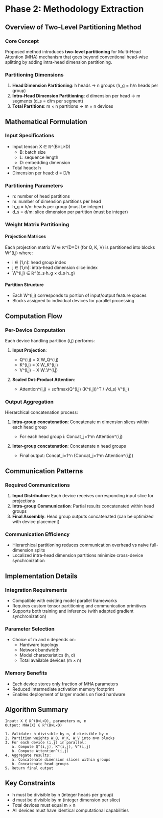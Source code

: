 # Phase 2: Methodology Extraction

## Overview of Two-Level Partitioning Method

### Core Concept
Proposed method introduces **two-level partitioning** for Multi-Head Attention (MHA) mechanism that goes beyond conventional head-wise splitting by adding intra-head dimension partitioning.

### Partitioning Dimensions
1. **Head Dimension Partitioning**: h heads → n groups (h_g = h/n heads per group)
2. **Intra-Head Dimension Partitioning**: d dimension per head → m segments (d_s = d/m per segment)
3. **Total Partitions**: m × n partitions → m × n devices

## Mathematical Formulation

### Input Specifications
- Input tensor: X ∈ ℝ^(B×L×D)
  - B: batch size
  - L: sequence length  
  - D: embedding dimension
- Total heads: h
- Dimension per head: d = D/h

### Partitioning Parameters
- n: number of head partitions
- m: number of dimension partitions per head
- h_g = h/n: heads per group (must be integer)
- d_s = d/m: slice dimension per partition (must be integer)

### Weight Matrix Partitioning

#### Projection Matrices
Each projection matrix W ∈ ℝ^(D×D) (for Q, K, V) is partitioned into blocks W^(i,j) where:
- i ∈ [1,n]: head group index
- j ∈ [1,m]: intra-head dimension slice index
- W^(i,j) ∈ ℝ^(d_s·h_g × d_s·h_g)

#### Partition Structure
- Each W^(i,j) corresponds to portion of input/output feature spaces
- Blocks assigned to individual devices for parallel processing

## Computation Flow

### Per-Device Computation
Each device handling partition (i,j) performs:

1. **Input Projection**:
   - Q^(i,j) = X W_Q^(i,j)
   - K^(i,j) = X W_K^(i,j) 
   - V^(i,j) = X W_V^(i,j)

2. **Scaled Dot-Product Attention**:
   - Attention^(i,j) = softmax(Q^(i,j) (K^(i,j))^T / √d_s) V^(i,j)

### Output Aggregation
Hierarchical concatenation process:

1. **Intra-group concatenation**: Concatenate m dimension slices within each head group
   - For each head group i: Concat_j=1^m Attention^(i,j)

2. **Inter-group concatenation**: Concatenate n head groups
   - Final output: Concat_i=1^n (Concat_j=1^m Attention^(i,j))

## Communication Patterns

### Required Communications
1. **Input Distribution**: Each device receives corresponding input slice for projections
2. **Intra-group Communication**: Partial results concatenated within head groups
3. **Final Assembly**: Head group outputs concatenated (can be optimized with device placement)

### Communication Efficiency
- Hierarchical partitioning reduces communication overhead vs naive full-dimension splits
- Localized intra-head dimension partitions minimize cross-device synchronization

## Implementation Details

### Integration Requirements
- Compatible with existing model parallel frameworks
- Requires custom tensor partitioning and communication primitives
- Supports both training and inference (with adapted gradient synchronization)

### Parameter Selection
- Choice of m and n depends on:
  - Hardware topology
  - Network bandwidth
  - Model characteristics (h, d)
  - Total available devices (m × n)

### Memory Benefits
- Each device stores only fraction of MHA parameters
- Reduced intermediate activation memory footprint
- Enables deployment of larger models on fixed hardware

## Algorithm Summary

```
Input: X ∈ ℝ^(B×L×D), parameters m, n
Output: MHA(X) ∈ ℝ^(B×L×D)

1. Validate: h divisible by n, d divisible by m
2. Partition weights W_Q, W_K, W_V into m×n blocks
3. For each device (i,j) in parallel:
   a. Compute Q^(i,j), K^(i,j), V^(i,j)
   b. Compute Attention^(i,j)
4. Aggregate results:
   a. Concatenate dimension slices within groups
   b. Concatenate head groups
5. Return final output
```

## Key Constraints
- h must be divisible by n (integer heads per group)
- d must be divisible by m (integer dimension per slice)
- Total devices must equal m × n
- All devices must have identical computational capabilities